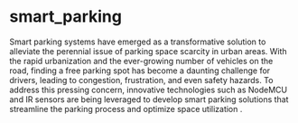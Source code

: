 # smart_parking
 
 Smart parking systems have emerged as a transformative solution to alleviate the
 perennial issue of parking space scarcity in urban areas. With the rapid urbanization
and the ever-growing number of vehicles on the road, finding a free parking spot has
become a daunting challenge for drivers, leading to congestion, frustration, and even
safety hazards. To address this pressing concern, innovative technologies such as
NodeMCU and IR sensors are being leveraged to develop smart parking solutions that
streamline the parking process and optimize space utilization .
